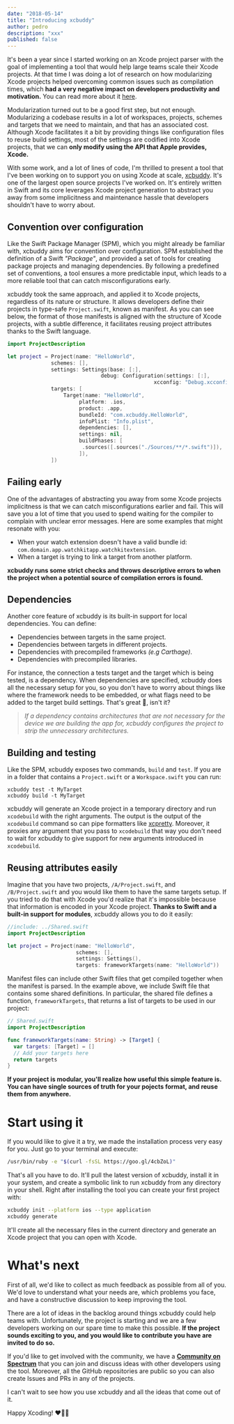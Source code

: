 ```yaml
---
date: "2018-05-14"
title: "Introducing xcbuddy"
author: pedro
description: "xxx"
published: false
---
```


It's been a year since I started working on an Xcode project parser with the goal of implementing a tool that would help large teams scale their Xcode projects. At that time I was doing a lot of research on how modularizing Xcode projects helped overcoming common issues such as compilation times, which **had a very negative impact on developers productivity and motivation.** You can read more about it [here](https://github.com/pepibumur/microfeatures-guidelines).

Modularization turned out to be a good first step, but not enough. Modularizing a codebase results in a lot of workspaces, projects, schemes and targets that we need to maintain, and that has an associated cost. Although Xcode facilitates it a bit by providing things like configuration files to reuse build settings, most of the settings are codified into Xcode projects, that we can **only modify using the API that Apple provides, Xcode.**

With some work, and a lot of lines of code, I'm thrilled to present a tool that I've been working on to support you on using Xcode at scale, [xcbuddy](https://github.com/xcbuddy/xcbuddy). It's one of the largest open source projects I've worked on. It's entirely written in Swift and its core leverages Xcode project generation to abstract you away from some implicitness and maintenance hassle that developers shouldn't have to worry about.

## Convention over configuration

Like the Swift Package Manager (SPM), which you might already be familiar with, xcbuddy aims for convention over configuration. SPM established the definition of a Swift _"Package"_, and provided a set of tools for creating package projects and managing dependencies. By following a predefined set of conventions, a tool ensures a more predictable input, which leads to a more reliable tool that can catch misconfigurations early.

xcbuddy took the same approach, and applied it to Xcode projects, regardless of its nature or structure. It allows developers define their projects in type-safe `Project.swift`, known as manifest. As you can see below, the format of those manifests is aligned with the structure of Xcode projects, with a subtle difference, it facilitates reusing project attributes thanks to the Swift language. 

```swift
import ProjectDescription

let project = Project(name: "HelloWorld",
              schemes: [],
              settings: Settings(base: [:],
                              debug: Configuration(settings: [:],
                                               xcconfig: "Debug.xcconfig")),
              targets: [
                  Target(name: "HelloWorld",
                       platform: .ios,
                       product: .app,
                       bundleId: "com.xcbuddy.HelloWorld",
                       infoPlist: "Info.plist",
                       dependencies: [],
                       settings: nil,
                       buildPhases: [
                        .sources([.sources("./Sources/**/*.swift")]),
                       ]),
              ])
```

<!--
            <li>🐦 Type-safe projects definitions editable with Xcode.</li>
            <li>↗️ Local dependencies support.</li>
            <li>⚠️ Misconfiguration early catching.</li>
            <li>📦 Precompiled binaries support (frameworks and libraries).</li>
            <li>💻 CLI and macOS application.</li>
            <li>🔄 Circular dependency detection.</li>
            <li>🥘 100% open source and written in Swift.</li> -->

## Failing early

One of the advantages of abstracting you away from some Xcode projects implicitness is that we can catch misconfigurations earlier and fail. This will save you a lot of time that you used to spend waiting for the compiler to complain with unclear error messages. Here are some examples that might resonate with you:

* When your watch extension doesn't have a valid bundle id: `com.domain.app.watchkitapp.watchkitextension`.
* When a target is trying to link a target from another platform.

**xcbuddy runs some strict checks and throws descriptive errors to when the project when a potential source of compilation errors is found.**

## Dependencies

Another core feature of xcbuddy is its built-in support for local dependencies. You can define:

* Dependencies between targets in the same project.
* Dependencies between targets in different projects.
* Dependencies with precompiled frameworks _(e.g Carthage)_.
* Dependencies with precompiled libraries.

For instance, the connection a tests target and the target which is being tested, is a dependency. When dependencies are specified, xcbuddy does all the necessary setup for you, so you don't have to worry about things like where the framework needs to be embedded, or what flags need to be added to the target build settings. That's great 🎉, isn't it?

> _If a dependency contains architectures that are not necessary for the device we are building the app for, xcbuddy configures the project to strip the unnecessary architectures._

## Building and testing
Like the SPM, xcbuddy exposes two commands, `build` and `test`. If you are in a folder that contains a `Project.swift` or a `Workspace.swift` you can run:

```
xcbuddy test -t MyTarget
xcbuddy build -t MyTarget
```

xcbuddy will generate an Xcode project in a temporary directory and run `xcodebuild` with the right arguments. The output is the output of the `xcodebuild` command so can pipe formatters like [xcpretty](). Moreover, it proxies any argument that you pass to `xcodebuild` that way you don't need to wait for xcbuddy to give support for new arguments introduced in `xcodebuild`.

## Reusing attributes easily

Imagine that you have two projects, `/A/Project.swift`, and `/B/Project.swift` and you would like them to have the same targets setup. If you tried to do that with Xcode you'd realize that it's impossible because that information is encoded in your Xcode project. **Thanks to Swift and a built-in support for modules**, xcbuddy allows you to do it easily:

```swift
//include: ../Shared.swift
import ProjectDescription

let project = Project(name: "HelloWorld",
                      schemes: [],
                      settings: Settings(),
                      targets: frameworkTargets(name: "HelloWorld"))
```

Manifest files can include other Swift files that get compiled together when the manifest is parsed. In the example above, we include Swift file that contains some shared definitions. In particular, the shared file defines a function, `frameworkTargets`, that returns a list of targets to be used in our project:

```swift
// Shared.swift
import ProjectDescription

func frameworkTargets(name: String) -> [Target] {
  var targets: [Target] = []
  // Add your targets here
  return targets
}
```

**If your project is modular, you'll realize how useful this simple feature is. You can have single sources of truth for your pojects format, and reuse them from anywhere.**

# Start using it

If you would like to give it a try, we made the installation process very easy for you. Just go to your terminal and execute:

```bash
/usr/bin/ruby -e "$(curl -fsSL https://goo.gl/4cbZoL)"
```

That's all you have to do. It'll pull the latest version of xcbuddy, install it in your system, and create a symbolic link to run xcbuddy from any directory in your shell. Right after installing the tool you can create your first project with:

```bash
xcbuddy init --platform ios --type application
xcbuddy generate
```

It'll create all the necessary files in the current directory and generate an Xcode project that you can open with Xcode.

# What's next

First of all, we'd like to collect as much feedback as possible from all of you. We'd love to understand what your needs are, which problems you face, and have a constructive discussion to keep improving the tool. 

There are a lot of ideas in the backlog around things xcbuddy could help teams with. Unfortunately, the project is starting and we are a few developers working on our spare time to make this possible. **If the project sounds exciting to you, and you would like to contribute you have are invited to do so.**

If you'd like to get involved with the community, we have a [**Community on Spectrum**](https://spectrum.chat/xcbuddy) that you can join and discuss ideas with other developers using the tool. Moreover, all the GitHub repositories are public so you can also create Issues and PRs in any of the projects.

I can't wait to see how you use xcbuddy and all the ideas that come out of it.

Happy Xcoding! ❤️👩‍💻
